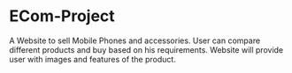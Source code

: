 # ECom-Project
A Website to sell Mobile Phones and accessories.    User can compare different products and buy based on his requirements.    Website will provide user with images and features of the product. 
